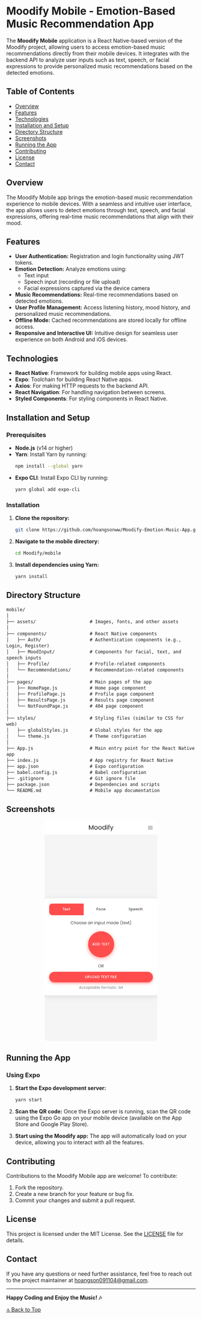 # **Moodify Mobile - Emotion-Based Music Recommendation App**

The **Moodify Mobile** application is a React Native-based version of the Moodify project, allowing users to access emotion-based music recommendations directly from their mobile devices. It integrates with the backend API to analyze user inputs such as text, speech, or facial expressions to provide personalized music recommendations based on the detected emotions.

## **Table of Contents**

- [Overview](#overview)
- [Features](#features)
- [Technologies](#technologies)
- [Installation and Setup](#installation-and-setup)
- [Directory Structure](#directory-structure)
- [Screenshots](#screenshots)
- [Running the App](#running-the-app)
- [Contributing](#contributing)
- [License](#license)
- [Contact](#contact)

## **Overview**

The Moodify Mobile app brings the emotion-based music recommendation experience to mobile devices. With a seamless and intuitive user interface, the app allows users to detect emotions through text, speech, and facial expressions, offering real-time music recommendations that align with their mood.

## **Features**

- **User Authentication:** Registration and login functionality using JWT tokens.
- **Emotion Detection:** Analyze emotions using:
    - Text input
    - Speech input (recording or file upload)
    - Facial expressions captured via the device camera
- **Music Recommendations:** Real-time recommendations based on detected emotions.
- **User Profile Management:** Access listening history, mood history, and personalized music recommendations.
- **Offline Mode:** Cached recommendations are stored locally for offline access.
- **Responsive and Interactive UI:** Intuitive design for seamless user experience on both Android and iOS devices.

## **Technologies**

- **React Native**: Framework for building mobile apps using React.
- **Expo**: Toolchain for building React Native apps.
- **Axios**: For making HTTP requests to the backend API.
- **React Navigation**: For handling navigation between screens.
- **Styled Components**: For styling components in React Native.

## **Installation and Setup**

### Prerequisites

- **Node.js** (v14 or higher)
- **Yarn**: Install Yarn by running:
  ```bash
  npm install --global yarn
  ```
- **Expo CLI**: Install Expo CLI by running:
  ```bash
  yarn global add expo-cli
  ```

### Installation

1. **Clone the repository:**
   ```bash
   git clone https://github.com/hoangsonww/Moodify-Emotion-Music-App.git
   ```

2. **Navigate to the mobile directory:**
   ```bash
   cd Moodify/mobile
   ```

3. **Install dependencies using Yarn:**
   ```bash
   yarn install
   ```

## **Directory Structure**

```plaintext
mobile/
│
├── assets/                    # Images, fonts, and other assets
│
├── components/                # React Native components
│   ├── Auth/                  # Authentication components (e.g., Login, Register)
│   ├── MoodInput/             # Components for facial, text, and speech inputs
│   ├── Profile/               # Profile-related components
│   └── Recommendations/       # Recommendation-related components
│
├── pages/                     # Main pages of the app
│   ├── HomePage.js            # Home page component
│   ├── ProfilePage.js         # Profile page component
│   ├── ResultsPage.js         # Results page component
│   └── NotFoundPage.js        # 404 page component
│
├── styles/                    # Styling files (similar to CSS for web)
│   ├── globalStyles.js        # Global styles for the app
│   └── theme.js               # Theme configuration
│
├── App.js                     # Main entry point for the React Native app
├── index.js                   # App registry for React Native
├── app.json                   # Expo configuration
├── babel.config.js            # Babel configuration
├── .gitignore                 # Git ignore file
├── package.json               # Dependencies and scripts
└── README.md                  # Mobile app documentation
```

## **Screenshots**

<p align="center">
  <img src="../images/mobile-ui.png" alt="Mobile Home Page" width="300" style="border-radius: 10px">
</p>

## **Running the App**

### Using Expo

1. **Start the Expo development server:**
   ```bash
   yarn start
   ```

2. **Scan the QR code:** Once the Expo server is running, scan the QR code using the Expo Go app on your mobile device (available on the App Store and Google Play Store).

3. **Start using the Moodify app:** The app will automatically load on your device, allowing you to interact with all the features.

## **Contributing**

Contributions to the Moodify Mobile app are welcome! To contribute:

1. Fork the repository.
2. Create a new branch for your feature or bug fix.
3. Commit your changes and submit a pull request.

## **License**

This project is licensed under the MIT License. See the [LICENSE](LICENSE) file for details.

## **Contact**

If you have any questions or need further assistance, feel free to reach out to the project maintainer at [hoangson091104@gmail.com](mailto:hoangson091104@gmail.com).

---

**Happy Coding and Enjoy the Music! 🎶**

[🔝 Back to Top](#moodify-mobile---emotion-based-music-recommendation-app)
